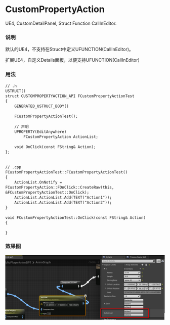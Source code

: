 # CustomPropertyAction
UE4, CustomDetailPanel, Struct Function CallInEditor.



### 说明

默认的UE4，不支持在Struct中定义UFUNCTION(CallInEditor)。

扩展UE4，自定义Details面板，以便支持UFUNCTION(CallInEditor)

### 用法

```
// .h
USTRUCT()
struct CUSTOMPROPERTYACTION_API FCustomPropertyActionTest
{
	GENERATED_USTRUCT_BODY()

    FCustomPropertyActionTest();

	// 声明
	UPROPERTY(EditAnywhere)
		FCustomPropertyAction ActionList;

	void OnClick(const FString& Action);
};


// .cpp
FCustomPropertyActionTest::FCustomPropertyActionTest()
{
	ActionList.OnNotify = FCustomPropertyAction::FOnClick::CreateRaw(this, &FCustomPropertyActionTest::OnClick);
	ActionList.ActionList.Add(TEXT("Action1"));
	ActionList.ActionList.Add(TEXT("Action2"));
}

void FCustomPropertyActionTest::OnClick(const FString& Action)
{
    
}

```

### 效果图

![demo](./demo.png)